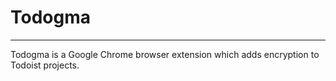 # Todogma
---
Todogma is a Google Chrome browser extension which adds encryption to Todoist projects.
